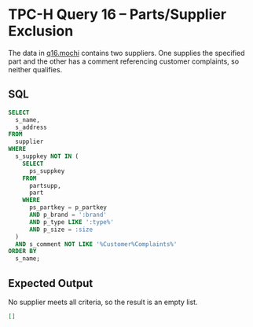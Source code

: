# TPC-H Query 16 – Parts/Supplier Exclusion

The data in [q16.mochi](./q16.mochi) contains two suppliers. One supplies the specified part and the other has a comment referencing customer complaints, so neither qualifies.

## SQL
```sql
SELECT
  s_name,
  s_address
FROM
  supplier
WHERE
  s_suppkey NOT IN (
    SELECT
      ps_suppkey
    FROM
      partsupp,
      part
    WHERE
      ps_partkey = p_partkey
      AND p_brand = ':brand'
      AND p_type LIKE ':type%'
      AND p_size = :size
  )
  AND s_comment NOT LIKE '%Customer%Complaints%'
ORDER BY
  s_name;
```

## Expected Output
No supplier meets all criteria, so the result is an empty list.
```json
[]
```
